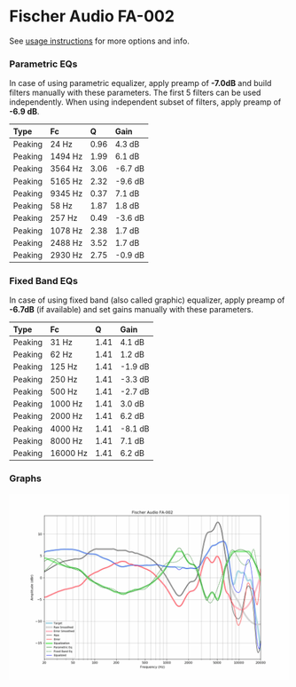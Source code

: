 # Fischer Audio FA-002
See [usage instructions](https://github.com/jaakkopasanen/AutoEq#usage) for more options and info.

### Parametric EQs
In case of using parametric equalizer, apply preamp of **-7.0dB** and build filters manually
with these parameters. The first 5 filters can be used independently.
When using independent subset of filters, apply preamp of **-6.9 dB**.

| Type    | Fc      |    Q | Gain    |
|:--------|:--------|:-----|:--------|
| Peaking | 24 Hz   | 0.96 | 4.3 dB  |
| Peaking | 1494 Hz | 1.99 | 6.1 dB  |
| Peaking | 3564 Hz | 3.06 | -6.7 dB |
| Peaking | 5165 Hz | 2.32 | -9.6 dB |
| Peaking | 9345 Hz | 0.37 | 7.1 dB  |
| Peaking | 58 Hz   | 1.87 | 1.8 dB  |
| Peaking | 257 Hz  | 0.49 | -3.6 dB |
| Peaking | 1078 Hz | 2.38 | 1.7 dB  |
| Peaking | 2488 Hz | 3.52 | 1.7 dB  |
| Peaking | 2930 Hz | 2.75 | -0.9 dB |

### Fixed Band EQs
In case of using fixed band (also called graphic) equalizer, apply preamp of **-6.7dB**
(if available) and set gains manually with these parameters.

| Type    | Fc       |    Q | Gain    |
|:--------|:---------|:-----|:--------|
| Peaking | 31 Hz    | 1.41 | 4.1 dB  |
| Peaking | 62 Hz    | 1.41 | 1.2 dB  |
| Peaking | 125 Hz   | 1.41 | -1.9 dB |
| Peaking | 250 Hz   | 1.41 | -3.3 dB |
| Peaking | 500 Hz   | 1.41 | -2.7 dB |
| Peaking | 1000 Hz  | 1.41 | 3.0 dB  |
| Peaking | 2000 Hz  | 1.41 | 6.2 dB  |
| Peaking | 4000 Hz  | 1.41 | -8.1 dB |
| Peaking | 8000 Hz  | 1.41 | 7.1 dB  |
| Peaking | 16000 Hz | 1.41 | 6.2 dB  |

### Graphs
![](./Fischer%20Audio%20FA-002.png)
